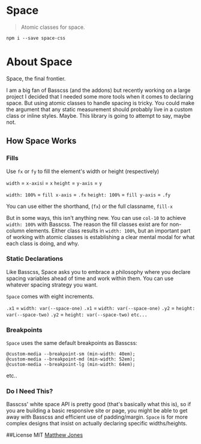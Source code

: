 # Space

> Atomic classes for space.


``npm i --save space-css`` 

# About Space

Space, the final frontier. 

I am a big fan of Basscss (and the addons) but recently working on a large project I decided that I needed some
more tools when it comes to declaring space. But using atomic classes to handle spacing is tricky. You could make
the argument that any static measurement should probably live in a custom class or inline styles. Maybe. This 
library is going to attempt to say, maybe not. 


## How Space Works


### Fills

Use ``fx`` or ``fy`` to fill the element's width or height (respectively)

``width`` = ``x-axis``i = ``x``
``height`` = ``y-axis`` = ``y``

``width: 100%`` = ``fill x-axis`` = ``.fx`` 
``height: 100%`` = ``fill y-axis`` = ``.fy`` 

You can use either the shorthand, (``fx``) or the full classname, ``fill-x``

But in some ways, this isn't anything new. You can use ``col-10`` to achieve ``width: 100%`` with Basscss. The reason
the fill classes exist are for non-column elements. Either class results in ``width: 100%``, but an important part of 
working with atomic classes is establishing a clear mental modal for what each class is doing, and why.


### Static Declarations

Like Basscss, Space asks you to embrace a philosophy where you declare spacing variables ahead of time and work within them.
You can use whatever spacing strategy you want.  

``Space`` comes with eight increments.

``.x1`` = ``width: var(--space-one)``
``.x1`` = ``width: var(--space-one)``
``.y2`` = ``height: var(--space-two)``
``.y2`` = ``height: var(--space-two)``
``etc...``


### Breakpoints

``Space`` uses the same default breakpoints as Basscss:

```
@custom-media --breakpoint-sm (min-width: 40em);
@custom-media --breakpoint-md (min-width: 52em);
@custom-media --breakpoint-lg (min-width: 64em);

```

etc..



### Do I Need This?

Basscss' white space API is pretty good (that's basically what this is), so if you are building a basic responsive site or page,
you might be able to get away with Basscss and efficient use of padding/margin. ``Space`` is for more complex designs that insist on
actually declaring specific widths/heights.




##License
MIT [Matthew Jones](http://hew.tools)
